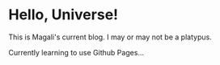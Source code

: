 # Hello, Universe!

This is Magali's current blog.
I may or may not be a platypus.

Currently learning to use Github Pages...
